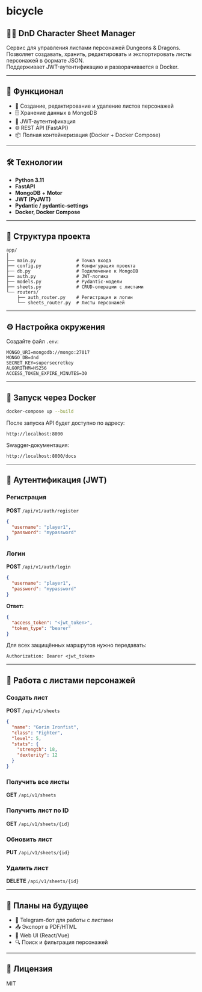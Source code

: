 # bicycle

## 🧙‍♂️ DnD Character Sheet Manager

Сервис для управления листами персонажей Dungeons & Dragons.  
Позволяет создавать, хранить, редактировать и экспортировать листы персонажей в формате JSON.  
Поддерживает JWT-аутентификацию и разворачивается в Docker.

---

## 🚀 Функционал
- 📜 Создание, редактирование и удаление листов персонажей
- 🗄 Хранение данных в MongoDB
- 🔐 JWT-аутентификация
- 🌐 REST API (FastAPI)
- 📦 Полная контейнеризация (Docker + Docker Compose)

---

## 🛠 Технологии
- **Python 3.11**
- **FastAPI**
- **MongoDB** + **Motor**
- **JWT (PyJWT)**
- **Pydantic / pydantic-settings**
- **Docker, Docker Compose**

---

## 📂 Структура проекта
```
app/
│
├── main.py               # Точка входа
├── config.py             # Конфигурация проекта
├── db.py                 # Подключение к MongoDB
├── auth.py               # JWT-логика
├── models.py             # Pydantic-модели
├── sheets.py             # CRUD-операции с листами
└── routers/
    ├── auth_router.py    # Регистрация и логин
    └── sheets_router.py  # Листы персонажей
```

---

## ⚙️ Настройка окружения

Создайте файл `.env`:
```env
MONGO_URI=mongodb://mongo:27017
MONGO_DB=dnd
SECRET_KEY=supersecretkey
ALGORITHM=HS256
ACCESS_TOKEN_EXPIRE_MINUTES=30
```

---

## 🐳 Запуск через Docker
```bash
docker-compose up --build
```
После запуска API будет доступно по адресу:
```
http://localhost:8000
```
Swagger-документация:
```
http://localhost:8000/docs
```

---

## 🔑 Аутентификация (JWT)

### Регистрация
**POST** `/api/v1/auth/register`
```json
{
  "username": "player1",
  "password": "mypassword"
}
```

### Логин
**POST** `/api/v1/auth/login`
```json
{
  "username": "player1",
  "password": "mypassword"
}
```
**Ответ:**
```json
{
  "access_token": "<jwt_token>",
  "token_type": "bearer"
}
```

Для всех защищённых маршрутов нужно передавать:
```http
Authorization: Bearer <jwt_token>
```

---

## 📜 Работа с листами персонажей

### Создать лист
**POST** `/api/v1/sheets`
```json
{
  "name": "Gorim Ironfist",
  "class": "Fighter",
  "level": 5,
  "stats": {
    "strength": 18,
    "dexterity": 12
  }
}
```

### Получить все листы
**GET** `/api/v1/sheets`

### Получить лист по ID
**GET** `/api/v1/sheets/{id}`

### Обновить лист
**PUT** `/api/v1/sheets/{id}`

### Удалить лист
**DELETE** `/api/v1/sheets/{id}`

---

## 📌 Планы на будущее
- 📱 Telegram-бот для работы с листами
- 📤 Экспорт в PDF/HTML
- 🎨 Web UI (React/Vue)
- 🔍 Поиск и фильтрация персонажей

---

## 📝 Лицензия
MIT
